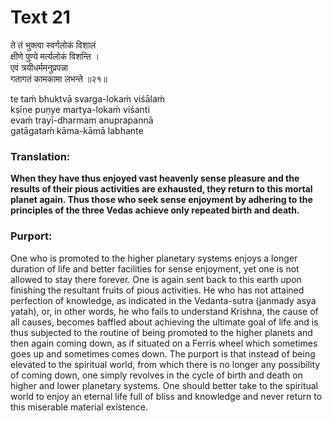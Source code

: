 # Text 21

ते तं भुक्त्वा स्वर्गलोकं विशालं  
क्षीणे पुण्ये मर्त्यलोकं विशन्ति ।  
एवं त्रयीधर्ममनुप्रपन्ना  
गतागतं कामकामा लभन्ते ॥२१॥

te taḿ bhuktvā svarga-lokaḿ viśālaḿ  
kṣīṇe puṇye martya-lokaḿ viśanti  
evaḿ trayī-dharmam anuprapannā  
gatāgataḿ kāma-kāmā labhante



### Translation:

**When they have thus enjoyed vast heavenly sense pleasure and the results of their pious activities are exhausted, they return to this mortal planet again. Thus those who seek sense enjoyment by adhering to the principles of the three Vedas achieve only repeated birth and death.**

### Purport:

One who is promoted to the higher planetary systems enjoys a longer duration of life and better facilities for sense enjoyment, yet one is not allowed to stay there forever. One is again sent back to this earth upon finishing the resultant fruits of pious activities. He who has not attained perfection of knowledge, as indicated in the Vedanta-sutra (janmady asya yatah), or, in other words, he who fails to understand Krishna, the cause of all causes, becomes baffled about achieving the ultimate goal of life and is thus subjected to the routine of being promoted to the higher planets and then again coming down, as if situated on a Ferris wheel which sometimes goes up and sometimes comes down. The purport is that instead of being elevated to the spiritual world, from which there is no longer any possibility of coming down, one simply revolves in the cycle of birth and death on higher and lower planetary systems. One should better take to the spiritual world to enjoy an eternal life full of bliss and knowledge and never return to this miserable material existence.